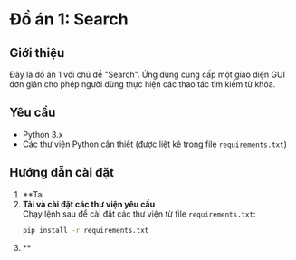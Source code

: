 # Đồ án 1: Search

## Giới thiệu
Đây là đồ án 1 với chủ đề "Search". Ứng dụng cung cấp một giao diện GUI đơn giản cho phép người dùng thực hiện các thao tác tìm kiếm từ khóa.

## Yêu cầu
- Python 3.x
- Các thư viện Python cần thiết (được liệt kê trong file `requirements.txt`)

## Hướng dẫn cài đặt
1. **Tai
2. **Tải và cài đặt các thư viện yêu cầu**  
   Chạy lệnh sau để cài đặt các thư viện từ file `requirements.txt`:
   ```bash
   pip install -r requirements.txt
2. ** 